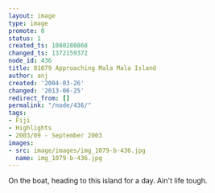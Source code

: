 ```yaml
---
layout: image
type: image
promote: 0
status: 1
created_ts: 1080280868
changed_ts: 1372159372
node_id: 436
title: 01079 Approaching Mala Mala Island
author: anj
created: '2004-03-26'
changed: '2013-06-25'
redirect_from: []
permalink: "/node/436/"
tags:
- Fiji
- Highlights
- 2003/09 - September 2003
images:
- src: image/images/img_1079-b-436.jpg
  name: img_1079-b-436.jpg
---
```

On the boat, heading to this island for a day.  Ain't life tough.

